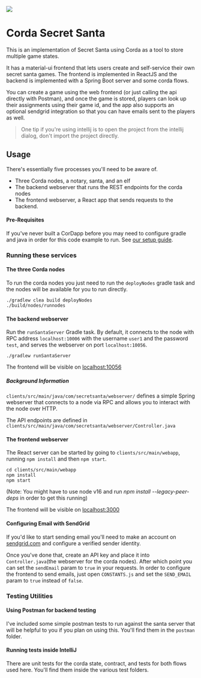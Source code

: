 ![](./clients/src/main/webapp/src/Components/img/secret_corda.png)

# Corda Secret Santa

This is an implementation of Secret Santa using Corda as a tool to store multiple game states.

It has a material-ui frontend that lets users create and self-service their own secret santa games. The frontend is implemented in ReactJS and the backend is implemented with a Spring Boot server and some corda flows.

You can create a game using the web frontend (or just calling the api directly with Postman), and once the game is stored, players can look up their assignments using their game id, and the app also supports an optional sendgrid integration so that you can have emails sent to the players as well.

> One tip if you're using intellij is to open the project from the intellij dialog, don't import the project directly.

## Usage

There's essentially five processes you'll need to be aware of.

- Three Corda nodes, a notary, santa, and an elf
- The backend webserver that runs the REST endpoints for the corda nodes
- The frontend webserver, a React app that sends requests to the backend.


#### Pre-Requisites

If you've never built a CorDapp before you may need to configure gradle and java in order for this code example to run. See [our setup guide](https://docs.corda.net/getting-set-up.html).


### Running these services

#### The three Corda nodes
To run the corda nodes you just need to run the `deployNodes` gradle task and the nodes will be available for you to run directly.

```
./gradlew clea build deployNodes
./build/nodes/runnodes
```

#### The backend webserver

Run the `runSantaServer` Gradle task. By default, it connects to the node with RPC address `localhost:10006` with
the username `user1` and the password `test`, and serves the webserver on port `localhost:10056`.

```
./gradlew runSantaServer
```

The frontend will be visible on [localhost:10056](http://localhost:10056)

##### Background Information

`clients/src/main/java/com/secretsanta/webserver/` defines a simple Spring webserver that connects to a node via RPC and allows you to interact with the node over HTTP.

The API endpoints are defined in `clients/src/main/java/com/secretsanta/webserver/Controller.java`


#### The frontend webserver

The React server can be started by going to `clients/src/main/webapp`, running `npm install` and then `npm start`.

```
cd clients/src/main/webapp
npm install
npm start
```

(Note: You might have to use node v16 and run *npm install --legacy-peer-deps* in order to get this running)

The frontend will be visible on [localhost:3000](http://localhost:3000)

#### Configuring Email with SendGrid

If you'd like to start sending email you'll need to make an account on [sendgrid.com](http://sendgrid.com) and configure a verified sender identity.

Once you've done that, create an API key and place it into `Controller.java`(the webserver for the corda nodes). After which point you can set the `sendEmail` param to `true` in your requests. In order to configure the frontend to send emails, just open `CONSTANTS.js` and set the `SEND_EMAIL` param to `true` instead of `false`.


### Testing Utilities


#### Using Postman for backend testing

I've included some simple postman tests to run against the santa server that will be helpful to you if you plan on using this. You'll find them in the `postman` folder.


#### Running tests inside IntelliJ

There are unit tests for the corda state, contract, and tests for both flows used here. You'll find them inside the various test folders.


